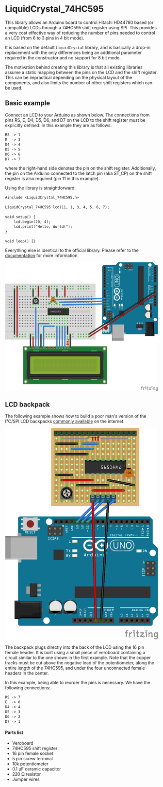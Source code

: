 # LiquidCrystal_74HC595 #

This library allows an Arduino board to control Hitachi HD44780 based (or compatible) LCDs through a 74HC595 shift register using SPI. This provides a very cost effective way of reducing the number of pins needed to control an LCD (from 6 to 3 pins in 4 bit mode).

It is based on the default `LiquidCrystal` library, and is basically a drop-in replacement with the only differences being an additional parameter required in the constructor and no support for 8 bit mode.

The motivation behind creating this library is that all existing libraries assume a static mapping between the pins on the LCD and the shift register. This can be impractical depending on the physical layout of the components, and also limits the number of other shift registers which can be used.

## Basic example ##

Connect an LCD to your Arduino as shown below. The connections from pins RS, E, D4, D5, D6, and D7 on the LCD to the shift register must be explicitly defined. In this example they are as follows:

```
RS -> 1
E  -> 3
D4 -> 4
D5 -> 5
D6 -> 6
D7 -> 7
```

where the right-hand side denotes the pin on the shift register. Additionally, the pin on the Arduino connected to the latch pin (aka ST_CP) on the shift register is also required (pin 11 in this example).

Using the library is straightforward:

```
#include <LiquidCrystal_74HC595.h>

LiquidCrystal_74HC595 lcd(11, 1, 3, 4, 5, 6, 7);

void setup() {
    lcd.begin(20, 4);
    lcd.print("Hello, World!");
}

void loop() {}
```

Everything else is identical to the official library. Please refer to the [documentation](https://www.arduino.cc/en/Reference/LiquidCrystal) for more information.

![LCD connected to Arduino via 74HC595 shift register](/extras/example.png)

## LCD backpack ##

The following example shows how to build a poor man's version of the I²C/SPI LCD backpacks [commonly available](https://www.adafruit.com/product/292) on the internet.

![LCD backpack](/extras/backpack.png)

The backpack plugs directly into the back of the LCD using the 16 pin female header. It is built using a small piece of veroboard containing a circuit similar to the one shown in the first example. Note that the copper tracks must be cut above the negative lead of the potentiometer, along the entire length of the 74HC595, and under the four unconnected female headers in the center.

In this example, being able to reorder the pins is necessary. We have the following connections:

```
RS -> 7
E  -> 6
D4 -> 4
D5 -> 3
D6 -> 2
D7 -> 1
```

#### Parts list ####

* Veroboard
* 74HC595 shift register
* 16 pin female socket
* 5 pin screw terminal
* 10k potentiometer
* 0.1 μF ceramic capacitor
* 220 Ω resistor
* Jumper wires
